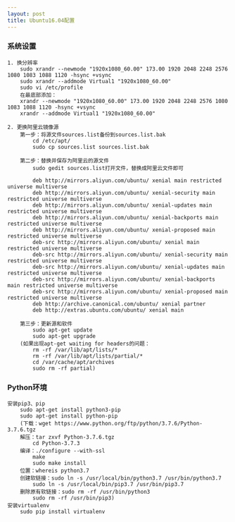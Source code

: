 ```yaml
---
layout: post
title: Ubuntu16.04配置
---
```

### 系统设置

    1. 换分辨率  
        sudo xrandr --newmode "1920x1080_60.00" 173.00 1920 2048 2248 2576 1080 1083 1088 1120 -hsync +vsync  
        sudo xrandr --addmode Virtual1 "1920x1080_60.00"  
        sudo vi /etc/profile  
        在最底部添加：  
        xrandr --newmode "1920x1080_60.00" 173.00 1920 2048 2248 2576 1080 1083 1088 1120 -hsync +vsync  
        xrandr --addmode Virtual1 "1920x1080_60.00"  

    2. 更换阿里云镜像源    
        第一步：将源文件sources.list备份到sources.list.bak    
            cd /etc/apt/    
            sudo cp sources.list sources.list.bak     

        第二步：替换并保存为阿里云的源文件
            sudo gedit sources.list打开文件，替换成阿里云文件即可  

            deb http://mirrors.aliyun.com/ubuntu/ xenial main restricted universe multiverse  
            deb http://mirrors.aliyun.com/ubuntu/ xenial-security main restricted universe multiverse  
            deb http://mirrors.aliyun.com/ubuntu/ xenial-updates main restricted universe multiverse  
            deb http://mirrors.aliyun.com/ubuntu/ xenial-backports main restricted universe multiverse    
            deb http://mirrors.aliyun.com/ubuntu/ xenial-proposed main restricted universe multiverse    
            deb-src http://mirrors.aliyun.com/ubuntu/ xenial main restricted universe multiverse  
            deb-src http://mirrors.aliyun.com/ubuntu/ xenial-security main restricted universe multiverse  
            deb-src http://mirrors.aliyun.com/ubuntu/ xenial-updates main restricted universe multiverse  
            deb-src http://mirrors.aliyun.com/ubuntu/ xenial-backports main restricted universe multiverse    
            deb-src http://mirrors.aliyun.com/ubuntu/ xenial-proposed main restricted universe multiverse    
            deb http://archive.canonical.com/ubuntu/ xenial partner  
            deb http://extras.ubuntu.com/ubuntu/ xenial main  
            
        第三步：更新源和软件
            sudo apt-get update  
            sudo apt-get upgrade   
        (如果出现apt-get waiting for headers的问题：
            rm -rf /var/lib/apt/lists/* 
            rm -rf /var/lib/apt/lists/partial/*
            cd /var/cache/apt/archives  
            sudo rm -rf partial)

### Python环境

    安装pip3、pip
        sudo apt-get install python3-pip
        sudo apt-get install python-pip
        (下载：wget https://www.python.org/ftp/python/3.7.6/Python-3.7.6.tgz
        解压：tar zxvf Python-3.7.6.tgz
            cd Python-3.7.3
        编译：./configure --with-ssl
            make
            sudo make install
        位置：whereis python3.7
        创建软链接：sudo ln -s /usr/local/bin/python3.7 /usr/bin/python3.7
            sudo ln -s /usr/local/bin/pip3.7 /usr/bin/pip3.7
        删除原有软链接：sudo rm -rf /usr/bin/python3
            sudo rm -rf /usr/bin/pip3)
    安装virtualenv
        sudo pip install virtualenv

